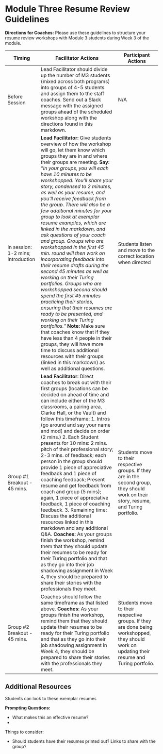 # Module Three Resume Review Guidelines

**Directions for Coaches:** Please use these guidelines to structure your resume review workshops with Module 3 students during Week 3 of the module.

| Timing | Facilitator Actions | Participant Actions |
|------------------------------------|---------------------------------------------------------------------------------------------------------------------------------------------------------------------------------------------------------------------------------------------------------------------------------------------------------------------------------------------------------------------------------------------------------------------------------------------------------------------------------------------------------------------------------------------------------------------------------------------------------------------------------------------------------------------------------------------------------------------------------------------------------------------------------------------------------------------------------------------------------------------------------------------------------------------------------------------------------------------------------------------------------------------------------------------------------------------------------------------------------------------|-----------------------------------------------------------------------------------------------------------------------------------------------|
| Before Session | Lead Facilitator should divide up the number of M3 students (mixed across both programs) into groups of 4-5 students and assign them to the staff coaches. Send out a Slack message with the assigned groups ahead of the scheduled workshop along with the directions found in this markdown.    | N/A |
| In session: 1-2 mins; Introduction | **Lead Facilitator:** Give students overview of how the workshop will go, let them know which groups they are in and where their groups are meeting. **Say:** *"In your groups, you will each have 10 minutes to be workshopped. You'll share your story, condensed to 2 minutes, as well as your resume, and you'll receive feedback from the group. There will also be a few additional minutes for your group to look at exemplar resume examples, which are linked in the markdown, and ask questions of your coach and group. Groups who are workshopped in the first 45 min. round will then work on incorporating feedback into their resume drafts during the second 45 minutes as well as working on their Turing portfolios. Groups who are workshopped second should spend the first 45 minutes practicing their stories, ensuring that their resumes are ready to be presented, and working on their Turing portfolios."* **Note:** Make sure that coaches know that if they have less than 4 people in their groups, they will have more time to discuss additional resources with their groups (linked in this markdown) as well as additional questions.  | Students listen and move to the correct location when directed |
| Group #1 Breakout - 45 mins. | **Lead Facilitator:** Direct coaches to break out with their first groups (locations can be decided on ahead of time and can include either of the M3 classrooms, a pairing area, Clarke Hall, or the Vault) and follow this timeframe: 1. Intros (go around and say your name and mod) and decide on order (2 mins.) 2. Each Student presents for 10 mins: 2 mins. pitch of their professional story; 2-3 mins. of feedback; each person in the group should provide 1 piece of appreciative feedback and 1 piece of coaching feedback; Present resume and get feedback from coach and group (5 mins); again, 1 piece of appreciative feedback, 1 piece of coaching feedback. 3. Remaining time: Discuss the additional resources linked in this markdown and any additional Q&A. **Coaches:** As your groups finish the workshop, remind them that they should update their resumes to be ready for their Turing portfolio and that as they go into their job shadowing assignment in Week 4, they should be prepared to share their stories with the professionals they meet. | Students move to their respective groups. If they are in the second group, they should work on their story, resume, and Turing portfolio. |
| Group #2 Breakout - 45 mins. | Coaches should follow the same timeframe as that listed above. **Coaches:** As your groups finish the workshop, remind them that they should update their resumes to be ready for their Turing portfolio and that as they go into their job shadowing assignment in Week 4, they should be prepared to share their stories with the professionals they meet. | Students move to their respective groups. If they are done being workshopped, they should work on updating their resume and Turing portfolio. |

## Additional Resources
Students can look to these exemplar resumes


**Prompting Questions:**
* What makes this an effective resume?
* 

Things to consider:
* Should students have their resumes printed out? Links to share with the group? 
